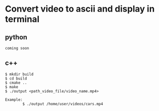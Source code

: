 # Convert video to ascii and display in terminal

## python
    coming soon

    
## c++

    $ mkdir build
    $ cd build
    $ cmake ..
    $ make
    $ ./output <path_video_file/video_name.mp4>
    
    Example:
            $ ./output /home/user/videos/cars.mp4
